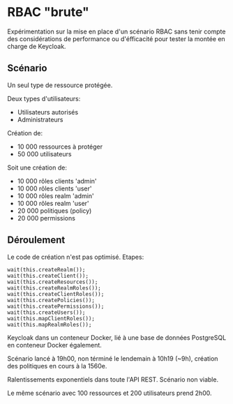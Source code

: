 # RBAC "brute"

Expérimentation sur la mise en place d'un scénario RBAC sans tenir compte des considérations de performance 
ou d'éfficacité pour tester la montée en charge de Keycloak. 

## Scénario

Un seul type de ressource protégée.

Deux types d'utilisateurs:

- Utilisateurs autorisés
- Administrateurs

Création de:
 
- 10 000 ressources à protéger 
- 50 000 utilisateurs

Soit une création de: 

- 10 000 rôles clients 'admin'  
- 10 000 rôles clients 'user'
- 10 000 rôles realm 'admin'  
- 10 000 rôles realm 'user'
- 20 000 politiques (policy)
- 20 000 permissions

## Déroulement

Le code de création n'est pas optimisé. Etapes:

    wait(this.createRealm());
    wait(this.createClient());
    wait(this.createResources());
    wait(this.createRealmRoles());
    wait(this.createClientRoles());
    wait(this.createPolicies());
    wait(this.createPermissions());
    wait(this.createUsers());
    wait(this.mapClientRoles());
    wait(this.mapRealmRoles());

Keycloak dans un conteneur Docker, lié à une base de données PostgreSQL en conteneur Docker également.

Scénario lancé à 19h00, non términé le lendemain à 10h19 (~9h), création des politiques en cours à la 1560e.

Ralentissements exponentiels dans toute l'API REST. Scénario non viable.

Le même scénario avec 100 ressources et 200 utilisateurs prend 2h00.